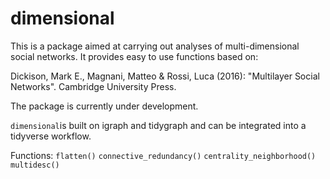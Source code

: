 # dimensional

This is a package aimed at carrying out analyses of multi-dimensional social networks. It provides easy to use functions based on:

Dickison, Mark E., Magnani, Matteo & Rossi, Luca (2016): "Multilayer Social Networks". Cambridge University Press.

The package is currently under development.

`dimensional`is built on igraph and tidygraph and can be integrated into a tidyverse workflow. 

Functions:
`flatten()`
`connective_redundancy()`
`centrality_neighborhood()`
`multidesc()`
